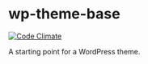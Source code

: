 wp-theme-base
=============
[![Code Climate](https://codeclimate.com/github/Billy-/wp-theme-base/badges/gpa.svg)](https://codeclimate.com/github/Billy-/wp-theme-base)

A starting point for a WordPress theme.